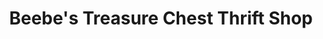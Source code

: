 ---
title: "Beebe's Treasure Chest Thrift Shop"
url: /rehoboth-beach/beebes-treasure-chest-thrift-shop/
shop: Gebrauchtwaren
---
